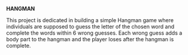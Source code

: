 <b> HANGMAN </b>

This project is dedicated in building a simple Hangman game where individuals are supposed to guess the letter of the chosen word and complete the words within 6 wrong guesses. Each wrong guess adds a body part to the hangman and the player loses after the hangman is complete.
